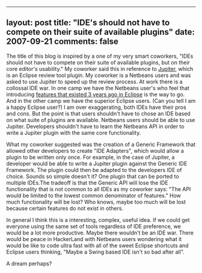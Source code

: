 
---
layout: post
title: "IDE's should not have to compete on their suite of available plugins"
date: 2007-09-21
comments: false
---


The title of this blog is inspired by a one of my very smart coworkers, "IDEs should not have to compete 
on their suite of available plugins, but on  their core editor's usability."   My coworker said this in 
reference to [Jupiter][1], which is an Eclipse review tool plugin. My coworker is a Netbeans users and 
was asked to use Jupiter to speed up the review process.  At work there is a collossal IDE war. In one 
camp we have the Netbeans user's who feel that introducing [features that existed 3 years ago in Eclipse][2] is the way to go. And in the other camp we have the superior Eclipse users. (Can you tell I am a 
happy Eclipse user?)  I am over exaggerating, both IDEs have their pros and cons. But the point is that 
users shouldn't have to chose an IDE based on what suite of plugins are available. Netbeans users should 
be able to use Jupiter. Developers shouldn't have to learn the Netbeans API in order to write a Jupiter 
plugin with the same core functionality.

What my coworker suggested was the creation of a Generic Framework that allowed other developers to create "IDE Adapters", which would allow a plugin to be written only once. For example, in the case of Jupiter, a developer would be able to write a Jupiter plugin against the Generic IDE Framework. The plugin could then be adapted to the developers IDE of choice. Sounds so simple doesn't it?  One plugin that can be ported to multiple IDEs.The tradeoff is that the Generic API will lose the IDE functionality that is not common to all IDEs as my coworker says: "The API would be limited to the lowest common denominator of features."  How much functionality will be lost?  Who knows, maybe too much will be lost because certain features do not exist in others.

In general I think this is a interesting, complex, useful idea. If we could get everyone using the same set of tools regardless of IDE preference, we would be a lot more productive. Maybe there wouldn't be an IDE war. There would be peace in HackerLand with Netbeans users wondering what it would be like to code ultra fast with all of the sweet Eclipse shortcuts and Eclipse users thinking, "Maybe a Swing based IDE isn't so bad after all".

A dream perhaps?



  [1]: http://code.google.com/p/jupiter-eclipse-plugin/
  [2]: http://www.netbeans.org/community/releases/60/
